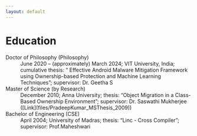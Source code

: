 ```yaml
---
layout: default
---
```


# Education

<dl>
   <dt>Doctor of Philosophy (Philosophy)</dt>
      <dd>June 2020 – (approximately) March 2024; VIT University, India; cumulative thesis: “ Effective Android Malware Mitigation Framework using Ownership-based Protection and Machine Learning Techniques”; supervisor: Dr. Geetha S</dd>
   <dt>Master of Science (by Research)</dt>
      <dd>December 2010; Anna University; thesis: “Object Migration in a Class-Based Ownership Environment”; supervisor: Dr. Saswathi Mukherjee ([Link](files/PradeepKumar_MSThesis_2009))</dd>
   <dt>Bachelor of Engineering (CSE)</dt>
      <dd>April 2004; University of Madras; thesis: “Linc - Cross Compiler”; supervisor: Prof.Maheshwari</dd>
</dl>
